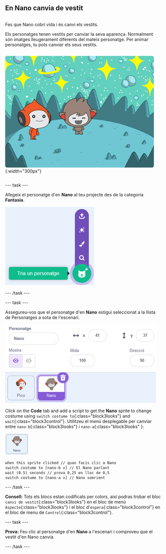 ## En Nano canvia de vestit

<div style="display: flex; flex-wrap: wrap">
<div style="flex-basis: 200px; flex-grow: 1; margin-right: 15px;">

Fes que Nano cobri vida i és canvi els vestits.

Els personatges tenen vestits per canviar la seva aparença. Normalment són imatges lleugerament diferents del mateix personatge. Per animar personatges, tu pots canviar els seus vestits.

</div>
<div>

![The Nano sprite with arms out](images/nano-b-demo.png){:width="300px"}

</div>
</div>

--- task ---

Afegeix el personatge d'en  **Nano**  al teu projecte des de la categoria  **Fantasia**.

![La icona "Tria un Personatge".](images/choose-sprite-menu.png)

--- /task ---

--- task ---

Assegureu-vos que el personatge d'en **Nano** estigui seleccionat a la llista de Personatges a sota de l'escenari.

![La llista de personatges, amb una vora blava al voltant del personatge d'en Nano per mostrar que Nano està seleccionat.](images/nano-selected.png)

Click on the **Code** tab and add a script to get the **Nano** sprite to change costume using `switch costume to`{:class="block3looks"} and `wait`{:class="block3control"}. Utilitzeu el menú desplegable per canviar entre `nano-b`{:class="block3looks"} i `nano-a`{:class="block3looks" }:

![El personatge d'en Pico.](images/nano-sprite.png)

```blocks3
when this sprite clicked // quan facis clic a Nano
switch costume to [nano-b v] // El Nano parlant
wait (0.5) seconds // prova 0,25 en lloc de 0,5
switch costume to [nano-a v] // Nano somrient
```
--- /task ---

**Consell:** Tots els blocs estan codificats per colors, així podras trobar el bloc `canvi de vestit`{:class="block3looks"} en  el bloc de menú `Aspecte`{:class="block3looks"} i el bloc d'`espera`{:class="block3control"} en el bloc de menu de `Control`{:class="block3control"}.

--- task ---

**Prova:** Feu clic al personatge d'en **Nano**  a l'escenari i comproveu que el vestit d'en Nano canvia.

--- /task ---
